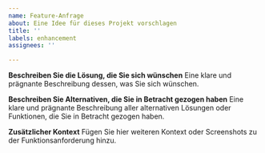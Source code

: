 ```yaml
---
name: Feature-Anfrage
about: Eine Idee für dieses Projekt vorschlagen
title: ''
labels: enhancement
assignees: ''

---
```


**Beschreiben Sie die Lösung, die Sie sich wünschen**
Eine klare und prägnante Beschreibung dessen, was Sie sich wünschen.

**Beschreiben Sie Alternativen, die Sie in Betracht gezogen haben**
Eine klare und prägnante Beschreibung aller alternativen Lösungen oder Funktionen, die Sie in Betracht gezogen haben.

**Zusätzlicher Kontext**
Fügen Sie hier weiteren Kontext oder Screenshots zu der Funktionsanforderung hinzu.
